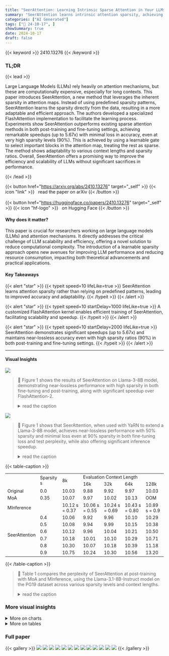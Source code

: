 ```yaml
---
title: "SeerAttention: Learning Intrinsic Sparse Attention in Your LLMs"
summary: "SeerAttention learns intrinsic attention sparsity, achieving significant speedups in LLMs without sacrificing accuracy, via a novel learnable gating mechanism and customized FlashAttention."
categories: ["AI Generated"]
tags: ["🔖 24-10-17", ]
showSummary: true
date: 2024-10-17
draft: false
---
```


{{< keyword >}} 2410.13276 {{< /keyword >}}

### TL;DR


{{< lead >}}

Large Language Models (LLMs) rely heavily on attention mechanisms, but these are computationally expensive, especially for long contexts.  This paper introduces SeerAttention, a new method that leverages the inherent sparsity in attention maps.  Instead of using predefined sparsity patterns, SeerAttention learns the sparsity directly from the data, resulting in a more adaptable and efficient approach.  The authors developed a specialized FlashAttention implementation to facilitate the learning process. Experiments show SeerAttention outperforms existing sparse attention methods in both post-training and fine-tuning settings, achieving remarkable speedups (up to 5.67x) with minimal loss in accuracy, even at very high sparsity levels (90%).  This is achieved by using a learnable gate to select important blocks in the attention map, treating the rest as sparse.  The method shows adaptability to various context lengths and sparsity ratios.  Overall, SeerAttention offers a promising way to improve the efficiency and scalability of LLMs without significant sacrifices in performance.

{{< /lead >}}


{{< button href="https://arxiv.org/abs/2410.13276" target="_self" >}}
{{< icon "link" >}} &nbsp; read the paper on arXiv
{{< /button >}}
<br><br>
{{< button href="https://huggingface.co/papers/2410.13276" target="_self" >}}
{{< icon "hf-logo" >}} &nbsp; on Hugging Face
{{< /button >}}

#### Why does it matter?
This paper is crucial for researchers working on large language models (LLMs) and attention mechanisms.  It directly addresses the critical challenge of LLM scalability and efficiency, offering a novel solution to reduce computational complexity.  The introduction of a learnable sparsity approach opens new avenues for improving LLM performance and reducing resource consumption, impacting both theoretical advancements and practical applications.
#### Key Takeaways

{{< alert "star" >}}
{{< typeit speed=10 lifeLike=true >}} SeerAttention learns attention sparsity rather than relying on predefined patterns, leading to improved accuracy and adaptability. {{< /typeit >}}
{{< /alert >}}

{{< alert "star" >}}
{{< typeit speed=10 startDelay=1000 lifeLike=true >}} A customized FlashAttention kernel enables efficient training of SeerAttention, facilitating scalability and speedup. {{< /typeit >}}
{{< /alert >}}

{{< alert "star" >}}
{{< typeit speed=10 startDelay=2000 lifeLike=true >}} SeerAttention demonstrates significant speedups (up to 5.67x) and maintains near-lossless accuracy even with high sparsity ratios (90%) in both post-training and fine-tuning settings. {{< /typeit >}}
{{< /alert >}}

------
#### Visual Insights



![](https://ai-paper-reviewer.com/2410.13276/figures_4_0.png)

> 🔼 Figure 1 shows the results of SeerAttention on Llama-3-8B model, demonstrating near-lossless performance with high sparsity in both fine-tuning and post-training, along with significant speedup over FlashAttention-2.
> <details>
> <summary>read the caption</summary>
> Figure 1: SeerAttention uses a learning-based approach to exploit attention sparsity of LLMs, applicable in both post-training and fine-tuning stages. By incorporating SeerAttention with YaRN (Peng et al., 2024) to extend a Llama-3-8B model from 8k to 32k context length, the loss curves for 50% to 90% sparsity are nearly identical to the dense YaRN baseline (a); For test perplexity, 50% sparsity achieves near-lossless performance, and even at 90% sparsity, the loss remains minimal (b); SeerAttention achieves up to 5.67x inference speedup at 90% sparsity over FlashAttention-2 (Dao, 2023);
> </details>





![](https://ai-paper-reviewer.com/2410.13276/charts_1_0.png)

> 🔼 Figure 1 shows that SeerAttention, when used with YaRN to extend a Llama-3-8B model, achieves near-lossless performance with 50% sparsity and minimal loss even at 90% sparsity in both fine-tuning loss and test perplexity, while also offering significant inference speedup.
> <details>
> <summary>read the caption</summary>
> Figure 1: SeerAttention uses a learning-based approach to exploit attention sparsity of LLMs, applicable in both post-training and fine-tuning stages. By incorporating SeerAttention with YaRN (Peng et al., 2024) to extend a Llama-3-8B model from 8k to 32k context length, the loss curves for 50% to 90% sparsity are nearly identical to the dense YaRN baseline (a); For test perplexity, 50% sparsity achieves near-lossless performance, and even at 90% sparsity, the loss remains minimal (b); SeerAttention achieves up to 5.67x inference speedup at 90% sparsity over FlashAttention-2 (Dao, 2023);
> </details>





{{< table-caption >}}
<table id='2' style='font-size:14px'><tr><td rowspan="2"></td><td rowspan="2">Sparsity s</td><td rowspan="2">8k</td><td colspan="4">Evaluation Context Length</td></tr><tr><td>16k</td><td>32k</td><td>64k</td><td>128k</td></tr><tr><td>Original</td><td>0.0</td><td>10.03</td><td>9.88</td><td>9.92</td><td>9.97</td><td>10.03</td></tr><tr><td>MoA</td><td>0.35</td><td>10.07</td><td>9.97</td><td>10.02</td><td>10.13</td><td>OOM</td></tr><tr><td>MInference</td><td></td><td>10.12 s = 0.37</td><td>10.06 s = 0.55</td><td>10.24 s = 0.69</td><td>10.43 s = 0.80</td><td>10.89 s = 0.9</td></tr><tr><td rowspan="6">SeerAttention</td><td>0.4</td><td>10.06</td><td>9.92</td><td>9.96</td><td>10.10</td><td>10.29</td></tr><tr><td>0.5</td><td>10.08</td><td>9.94</td><td>9.99</td><td>10.15</td><td>10.38</td></tr><tr><td>0.6</td><td>10.12</td><td>9.96</td><td>10.04</td><td>10.21</td><td>10.50</td></tr><tr><td>0.7</td><td>10.18</td><td>10.01</td><td>10.10</td><td>10.29</td><td>10.71</td></tr><tr><td>0.8</td><td>10.30</td><td>10.07</td><td>10.18</td><td>10.39</td><td>11.18</td></tr><tr><td>0.9</td><td>10.75</td><td>10.24</td><td>10.30</td><td>10.56</td><td>13.20</td></tr></table>{{< /table-caption >}}

> 🔼 Table 1 compares the perplexity of SeerAttention at post-training with MoA and MInference, using the Llama-3.1-8B-Instruct model on the PG19 dataset across various sparsity levels and context lengths.
> <details>
> <summary>read the caption</summary>
> Table 1: Comparing the perplexity of SeerAttention at post-training with MoA and MInference, using the Llama-3.1-8B-Instruct model on the PG19 dataset.
> </details>



### More visual insights



<details>
<summary>More on charts
</summary>


![](https://ai-paper-reviewer.com/2410.13276/charts_6_0.png)

> 🔼 Figure 4 shows that SeerAttention only slightly increases perplexity as the sparsity ratio increases across different context lengths, compared to full attention for both Llama-3.1-8B and Mistral-7B-v0.3 models.
> <details>
> <summary>read the caption</summary>
> Figure 4: Perplexity results on Proof-pile across various context lengths and sparsity ratios. Note that results on various sparsity ratios comes from the same trained AttnGates by only adjusting the Top-k ratios. Longer context sizes allow for higher sparsity with minimal performance loss.
> </details>


![](https://ai-paper-reviewer.com/2410.13276/charts_8_0.png)

> 🔼 The chart shows the kernel-level latency breakdown of SeerAttention compared to FlashAttention-2 at different sequence lengths and sparsity levels, demonstrating minimal overhead from the AttnGate and Top-k operations and significant speedup from block-sparse FlashAttention.
> <details>
> <summary>read the caption</summary>
> Figure 5: SeerAttention time breakdown compared to FlashAttention-2. At sequence length 128k with 90% sparsity ratio, SeerAttention speeds up attention computation by 5.47x over FlashAttention-2.
> </details>


![](https://ai-paper-reviewer.com/2410.13276/charts_9_0.png)

> 🔼 The chart shows the speedup of SeerAttention's block-sparse FlashAttention kernel compared to FlashAttention-2 and other sparse attention methods (MoA and MInference) across various sparsity ratios and sequence lengths.
> <details>
> <summary>read the caption</summary>
> Figure 6: SeerAttention block sparse FlashAttention inference kernel speedup.
> </details>


![](https://ai-paper-reviewer.com/2410.13276/charts_9_1.png)

> 🔼 The chart displays the fine-tuning loss, test perplexity, and kernel speedup of SeerAttention with YaRN in comparison to baselines, showcasing its effectiveness in exploiting attention sparsity at various sparsity levels.
> <details>
> <summary>read the caption</summary>
> Figure 1: SeerAttention uses a learning-based approach to exploit attention sparsity of LLMs, applicable in both post-training and fine-tuning stages. By incorporating SeerAttention with YaRN (Peng et al., 2024) to extend a Llama-3-8B model from 8k to 32k context length, the loss curves for 50% to 90% sparsity are nearly identical to the dense YaRN baseline (a); For test perplexity, 50% sparsity achieves near-lossless performance, and even at 90% sparsity, the loss remains minimal (b); SeerAttention achieves up to 5.67x inference speedup at 90% sparsity over FlashAttention-2 (Dao, 2023);
> </details>


![](https://ai-paper-reviewer.com/2410.13276/charts_10_0.png)

> 🔼 The chart compares the GPU memory usage and latency of three different FlashAttention implementations: Flash-Attn-V2, a customized version with max-pooling, and a naive manual implementation using PyTorch, across various sequence lengths.
> <details>
> <summary>read the caption</summary>
> Figure 8: Memory and latency of customized FlashAttention with max-pooling training kernel.
> </details>


![](https://ai-paper-reviewer.com/2410.13276/charts_10_1.png)

> 🔼 The chart displays the perplexity results on the PG19 dataset for different sparsity ratios (0.5, 0.6, and 0.7) with and without using the RoPE module in the AttnGate across various context lengths.
> <details>
> <summary>read the caption</summary>
> Figure 9: Perplexity with and without RoPE in AttnGate.
> </details>


![](https://ai-paper-reviewer.com/2410.13276/charts_10_2.png)

> 🔼 The chart displays the perplexity of SeerAttention on the PG19 dataset at varying sparsity levels (0.5 to 0.9) with different combinations of pooling methods for Q and K tensors (average, max, and min).
> <details>
> <summary>read the caption</summary>
> Figure 10: Perplexity of SeerAttention with different pooling methods.
> </details>


</details>



<details>
<summary>More on tables
</summary>


{{< table-caption >}}
<table id='5' style='font-size:14px'><tr><td rowspan="2">Model</td><td rowspan="2">Attention</td><td rowspan="2">Sparsity s</td><td colspan="3">LongBench</td></tr><tr><td>0-4k</td><td>4-8k</td><td>8k+</td></tr><tr><td rowspan="7">Llama-3.1-8B-Instruct</td><td>Original</td><td>0.0</td><td>55.32</td><td>53.98</td><td>52.90</td></tr><tr><td>MoA</td><td>0.35</td><td>50.74</td><td>49.84</td><td>51.89</td></tr><tr><td rowspan="2">MInference</td><td rowspan="2"></td><td>55.23</td><td>53.87</td><td>52.18</td></tr><tr><td>s = 0.06</td><td>s = 0.25</td><td>s = 0.45</td></tr><tr><td rowspan="3">SeerAttention</td><td>0.1</td><td>55.91</td><td>54.32</td><td>53.28</td></tr><tr><td>0.25</td><td>55.00</td><td>54.09</td><td>52.22</td></tr><tr><td>0.5</td><td>52.40</td><td>52.85</td><td>52.43</td></tr></table>{{< /table-caption >}}
> 🔼 Table 2 compares the accuracy of SeerAttention against MoA and MInference on the LongBench benchmark at post-training, showing SeerAttention's consistent outperformance under similar or higher sparsity ratios.
> <details>
> <summary>read the caption</summary>
> Table 2: Comparing the accuracy of SeerAttention at post-training with MoA and MInference on LongBench.
> </details>

{{< table-caption >}}
<table id='1' style='font-size:16px'><tr><td rowspan="2">Sparsity</td><td>YaRN</td><td colspan="5">Post-training SeerAttention after YaRN</td><td colspan="5">YaRN with SeerAttention</td></tr><tr><td>0.0</td><td>0.5</td><td>0.6</td><td>0.7</td><td>0.8</td><td>0.9</td><td>0.5</td><td>0.6</td><td>0.7</td><td>0.8</td><td>0.9</td></tr><tr><td>PG19</td><td>8.79</td><td>9.16</td><td>9.30</td><td>9.48</td><td>9.73</td><td>10.18</td><td>8.81</td><td>8.82</td><td>8.85</td><td>8.93</td><td>9.16</td></tr><tr><td>Proof-pile</td><td>2.46</td><td>2.53</td><td>2.57</td><td>2.61</td><td>2.68</td><td>2.85</td><td>2.47</td><td>2.47</td><td>2.48</td><td>2.51</td><td>2.60</td></tr></table>{{< /table-caption >}}
> 🔼 Table 3 presents the perplexity scores of three different models: the YaRN baseline, SeerAttention applied after YaRN, and YaRN integrated with SeerAttention, across various sparsity levels on two datasets (PG19 and Proof-pile).
> <details>
> <summary>read the caption</summary>
> Table 3: Perplexity of YaRN baseline, SeerAttention after YaRN and YaRN with SeerAttention.
> </details>

{{< table-caption >}}
<table id='3' style='font-size:16px'><tr><td rowspan="2">Latency (Sparsity)</td><td colspan="5">Evaluation Context Length</td></tr><tr><td>8k</td><td>16k</td><td>32k</td><td>64k</td><td>128k</td></tr><tr><td>FlashAttn-2</td><td>0.90 (0)</td><td>1.95 (0)</td><td>4.63 (0)</td><td>10.09 (0)</td><td>35.54 (0)</td></tr><tr><td>MoA</td><td>1.29 (0.35)</td><td>3.44 (0.35)</td><td>10.34 (0.35)</td><td>36.34 (0.35)</td><td>OOM</td></tr><tr><td>MInference</td><td>2.33 (0.37)</td><td>3.10 (0.65)</td><td>4.68 (0.77)</td><td>8.21 (0.86)</td><td>14.38 (0.95)</td></tr><tr><td>SeerAttention</td><td>0.78 (0.50)</td><td>1.65 (0.60)</td><td>3.60 (0.70)</td><td>7.69 (0.80)</td><td>13.37 (0.95)</td></tr></table>{{< /table-caption >}}
> 🔼 Table 4 compares the time to first token (TTFT) in seconds across different models and sparsity levels, showing SeerAttention's latency advantage.
> <details>
> <summary>read the caption</summary>
> Table 4: Time to First Token results (s).
> </details>

{{< table-caption >}}
<table id='1' style='font-size:14px'><tr><td></td><td>Algorithm 1: Customized FlashAttention with Max-pooling Kernel</td></tr><tr><td></td><td>Input: Matrices Q,K, V E RNxd in HBM, block sizes Bc, Br Output: Output 0, logsumexp L and attention map D</td></tr><tr><td>1</td><td>N Divide Q into Tr = blocks Q1, . . . , QTr, of size Br x d each Br</td></tr><tr><td>2</td><td>N Divide K, V into Tc blocks K1, . · . , KTc and V1, . · . , VTc, of size Bc x d each Bc</td></tr><tr><td>3</td><td>Divide the output 0 E RNxd into Tr blocks 01, . · · , OTr, of size Br X d each</td></tr><tr><td>4</td><td>Divide the logsumexp L into Tr blocks L1, . . ・ , LTr, of size Br each</td></tr><tr><td>5</td><td>Divide attention score D E RtrxTc into (Tr X Tc) blocks D(⌀) , · · · , D(T⌀ initialize D⌀  (0)1x1</td></tr><tr><td>6</td><td>for i = 1 to Tr do</td></tr><tr><td>7</td><td>Load Qi from HBM to on-chip SRAM</td></tr><tr><td>8</td><td>On chip, initialize 일이 = (0)Brxd, l(o) = (0)Br, mi = (-�)Br ri = (-�)Br</td></tr><tr><td>9</td><td>for j = 1 to Tc do</td></tr><tr><td>10</td><td>Load Kj, Vj from HBM to on-chip SRAM</td></tr><tr><td>11</td><td>On chip, compute S⌀ = QiKT E RBrxBc</td></tr><tr><td>12</td><td>On chip, compute m⌀ = max(m�-1) rowmax(S⌀⌀) ,</td></tr><tr><td>13</td><td>On chip, compute 户(ⓙ = exp( S⌀) - m⌀)</td></tr><tr><td>14</td><td>Update l(j) = l(j-1) + rowsum(P(1)</td></tr><tr><td>15</td><td>On chip, compute O(ⓙ = diag(exp(m.(i-1) - m(�))-10(3-1) + P(j) Vj</td></tr><tr><td>16</td><td>Store r Ⓙ = rowmax ( S⌀) )</td></tr><tr><td>17</td><td>for j = 1 to Tc do</td></tr><tr><td>18</td><td>Update 질㉧ = diag(l(Tc) ) -1 exp(r⌀)  m(Tc))</td></tr><tr><td>19</td><td>On chip, compute D(j) = colmax(r⌀)</td></tr><tr><td>20</td><td>Write D ⌀ to HBM as (i, j)-th block of D</td></tr><tr><td>21</td><td>On chip, compute Oi = diag(liTe) ) -1⌀(Tc)</td></tr><tr><td>22</td><td>On chip, compute Li = m(Ic) + log(l(Tc) )</td></tr><tr><td>23</td><td>Write Oi to HBM as the i-th block of 0</td></tr><tr><td>24</td><td>Write Li to HBM as the i-th block of L</td></tr><tr><td>25</td><td>return 0, L, D</td></tr></table>{{< /table-caption >}}
> 🔼 Table 1 compares the perplexity results of SeerAttention against MoA and MInference on the Llama-3.1-8B-Instruct model at post-training, varying sparsity levels and context lengths.
> <details>
> <summary>read the caption</summary>
> Table 1: Comparing the perplexity of SeerAttention at post-training with MoA and MInference, using the Llama-3.1-8B-Instruct model on the PG19 dataset.
> </details>

</details>


### Full paper

{{< gallery >}}
<img src="https://ai-paper-reviewer.com/2410.13276/1.png" class="grid-w50 md:grid-w33 xl:grid-w25" />
<img src="https://ai-paper-reviewer.com/2410.13276/2.png" class="grid-w50 md:grid-w33 xl:grid-w25" />
<img src="https://ai-paper-reviewer.com/2410.13276/3.png" class="grid-w50 md:grid-w33 xl:grid-w25" />
<img src="https://ai-paper-reviewer.com/2410.13276/4.png" class="grid-w50 md:grid-w33 xl:grid-w25" />
<img src="https://ai-paper-reviewer.com/2410.13276/5.png" class="grid-w50 md:grid-w33 xl:grid-w25" />
<img src="https://ai-paper-reviewer.com/2410.13276/6.png" class="grid-w50 md:grid-w33 xl:grid-w25" />
<img src="https://ai-paper-reviewer.com/2410.13276/7.png" class="grid-w50 md:grid-w33 xl:grid-w25" />
<img src="https://ai-paper-reviewer.com/2410.13276/8.png" class="grid-w50 md:grid-w33 xl:grid-w25" />
<img src="https://ai-paper-reviewer.com/2410.13276/9.png" class="grid-w50 md:grid-w33 xl:grid-w25" />
<img src="https://ai-paper-reviewer.com/2410.13276/10.png" class="grid-w50 md:grid-w33 xl:grid-w25" />
<img src="https://ai-paper-reviewer.com/2410.13276/11.png" class="grid-w50 md:grid-w33 xl:grid-w25" />
<img src="https://ai-paper-reviewer.com/2410.13276/12.png" class="grid-w50 md:grid-w33 xl:grid-w25" />
<img src="https://ai-paper-reviewer.com/2410.13276/13.png" class="grid-w50 md:grid-w33 xl:grid-w25" />
{{< /gallery >}}